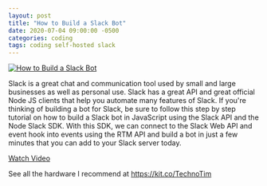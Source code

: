 ```yaml
---
layout: post
title: "How to Build a Slack Bot"
date: 2020-07-04 09:00:00 -0500
categories: coding
tags: coding self-hosted slack
---
```


[![How to Build a Slack Bot](https://img.youtube.com/vi/AajBk59nOgw/0.jpg)](https://www.youtube.com/watch?v=AajBk59nOgw "How to Build a Slack Bot")

Slack is a great chat and communication tool used by small and large businesses as well as personal use.  Slack has a great API and great official Node JS clients that help you automate many features of Slack. If you're thinking of building a bot for Slack, be sure to follow this step by step tutorial on how to build a Slack bot in JavaScript using the Slack API and the Node Slack SDK.  With this SDK, we can connect to the Slack Web API and event hook into events using the RTM API and build a bot in just a few minutes that you can add to your Slack server today.

[Watch Video](https://www.youtube.com/watch?v=AajBk59nOgw)

See all the hardware I recommend at <https://kit.co/TechnoTim>
